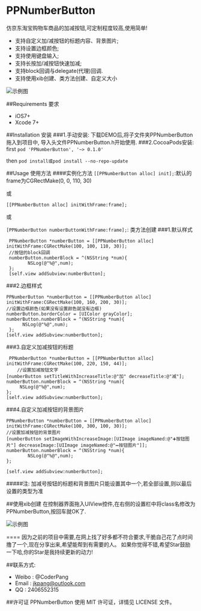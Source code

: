 # PPNumberButton
仿京东淘宝购物车商品的加减按钮,可定制程度较高,使用简单!

*  支持自定义加/减按钮的标题内容、背景图片;
* 支持设置边框颜色;
* 支持使用键盘输入;
* 支持长按加/减按钮快速加减; 
* 支持block回调与delegate(代理)回调.
* 支持使用xib创建、类方法创建、自定义大小

![示例图](https://github.com/jkpang/PPNumberButton/blob/master/PPNumberButton.gif)

##Requirements 要求
* iOS7+
* Xcode 7+

##Installation 安装
###1.手动安装:
下载DEMO后,将子文件夹PPNumberButton拖入到项目中, 导入头文件PPNumberButton.h开始使用.
###2.CocoaPods安装:
first
`pod 'PPNumberButton', '~> 0.1.0' `

then
`pod install或pod install --no-repo-update`

##Usage 使用方法
####实例化方法
`[[PPNumberButton alloc] init];`:默认的frame为CGRectMake(0, 0, 110, 30)

或

`[[PPNumberButton alloc] initWithFrame:frame];`

或

`[PPNumberButton numberButtonWithFrame:frame];`: 类方法创建
###1.默认样式

```objc
 PPNumberButton *numberButton = [[PPNumberButton alloc] initWithFrame:CGRectMake(100, 100, 110, 30)];
 //按钮的block回调
 numberButton.numberBlock = ^(NSString *num){
        NSLog(@"%@",num);
 };
 [self.view addSubview:numberButton];
```
###2.边框样式

```objc
PPNumberButton *numberButton = [[PPNumberButton alloc] initWithFrame:CGRectMake(100, 160, 200, 30)];
//设置边框颜色(如果没有设置颜色就没有边框)
numberButton.borderColor = [UIColor grayColor];
numberButton.numberBlock = ^(NSString *num){
      NSLog(@"%@",num);
 };
[self.view addSubview:numberButton];
```
###3.自定义加减按钮的标题

```objc
 PPNumberButton *numberButton = [[PPNumberButton alloc] initWithFrame:CGRectMake(100, 220, 150, 44)];
    //设置加减按钮文字
[numberButton setTitleWithIncreaseTitle:@"加" decreaseTitle:@"减"];
numberButton.numberBlock = ^(NSString *num){
     NSLog(@"%@",num);
};
[self.view addSubview:numberButton];
```
###4.自定义加减按钮的背景图片

```objc
PPNumberButton *numberButton = [[PPNumberButton alloc] initWithFrame:CGRectMake(100, 300, 100, 30)];
//设置加减按钮的背景图片
[numberButton setImageWithIncreaseImage:[UIImage imageNamed:@"➕按钮图片"] decreaseImage:[UIImage imageNamed:@"➖按钮图片"]];
numberButton.numberBlock = ^(NSString *num){
        NSLog(@"%@",num);
};
    
[self.view addSubview:numberButton];

```
#####注: 加减号按钮的标题和背景图片只能设置其中一个,若全部设置,则以最后设置的类型为准

##使用xib创建
在控制器界面拖入UIView控件,在右侧的设置栏中将class名修改为PPNumberButton,按回车就OK了.

![示例图](https://github.com/jkpang/PPNumberButton/blob/master/photo.png)

====
因为之前的项目中需要,在网上找了好多都不符合要求,干脆自己花了点时间撸了一个,现在分享出来,希望能帮到有需要的人。 如果你觉得不错,希望Star鼓励一下哈,你的Star是我持续更新的动力!

##联系方式:
* Weibo : @CoderPang
* Email : jkpang@outlook.com
* QQ : 2406552315

##许可证
PPNumberButton 使用 MIT 许可证，详情见 LICENSE 文件。


